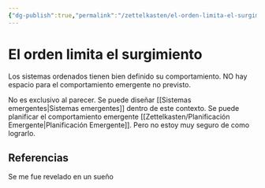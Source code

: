 ```yaml
---
{"dg-publish":true,"permalink":"/zettelkasten/el-orden-limita-el-surgimiento/","tags":["Zettelkasten","Evergreen"]}
---
```


# El orden limita el surgimiento

Los sistemas ordenados tienen bien definido su comportamiento. NO hay espacio para el comportamiento emergente no previsto.

No es exclusivo al parecer. Se puede diseñar [[Sistemas emergentes\|Sistemas emergentes]] dentro de este contexto. Se puede planificar el comportamiento emergente [[Zettelkasten/Planificación Emergente\|Planificación Emergente]]. Pero no estoy muy seguro de como lograrlo.
## Referencias
Se me fue revelado en un sueño